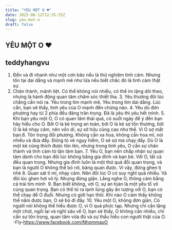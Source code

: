 ```yaml
---
title: "YÊU MỘT O ♥"
date: 2025-06-12T12:35:25Z
slug: yeu-mot-o
draft: false
---
```


## YÊU MỘT O ♥

## teddyhangvu

1. Đến và đi nhanh như một cơn bão nếu là thử nghiệm tình cảm. Nhưng tồn tại dai dẳng và mạnh mẽ như lửa nếu biết chắc đó là tình cảm thật sự.​ 
2. Chân thành, mãnh liệt. Có thể không nói nhiều, có thể im lặng dõi theo, nhưng là hành động quan tâm chăm sóc thiết tha.​ ​3. Yêu thương đôi lúc chẳng cần nói ra. Yêu trong tim mạnh mẽ. Yêu trong tim dai dẳng. Lúc cần, bạn sẽ thấy, tình yêu của O mạnh đến chừng nào.​ ​4. Yêu dù đơn phương hay từ 2 phía đều đáng trân trọng. Đã là yêu thì yêu hết mình.​ ​5. Khi bạn yêu một O, O có quan tâm thái quá, có suốt ngày để ý đến bạn hãy hiểu cho O. Bởi O là kẻ trọng an toàn, bởi O là kẻ sợ tổn thương, bởi O là kẻ nhạy cảm, nên vốn dĩ, sự sở hữu cũng cao như thế. Vì O sợ mất bạn.​ ​6. Tôn trọng đối phương. Không cần xa hoa, không cần hoa mĩ, nói nhiều và đưa đẩy. Đừng tỏ vẻ nguy hiểm, O sẽ sợ mà chạy đấy. Dù O là một kẻ cũng thích được tôn lên, nhưng trong tình yêu, O cần sự chân thành và tình cảm từ tận tâm bạn.​ ​7. Yêu O, bạn nên chấp nhận sự quan tâm dành cho bạn đôi lúc không bằng gia đình và bạn bè. Với O, tất cả đều quan trọng. Nhưng gia đình luôn là một thứ quá đỗi quan trọng, và bạn là người O không thể bỏ rơi, bàng quan được. Vì vậy, đừng ghen tị nhé​ ​8. Quan sát tỉ mỉ, nhạy cảm. Nên đôi lúc O có suy nghĩ quá nhiều. Và đôi lúc ghen hơi vô lý. Nhưng đừng giận. Lắng nghe O, thông cảm bằng cả trái tim mình ​ ​9. Bạn biết không, với O, sự an toàn là một yếu tố vô cùng quan trọng. Bạn có thể tỏ ra lạnh lùng gây ấn tượng với O, bạn có thể chạy để O đuổi. Nhưng có giới hạn thôi. Khi nào O cảm thấy không thể nắm được bạn, O sẽ bỏ đi đấy.​ ​10. Yêu một O, không đơn giản. Có người nói không thể hiểu được O, vì O quá phức tạp. Nhưng chỉ cần lặng một chút, ngồi lại và nghĩ sâu về O, bạn sẽ thấy, O không cần nhiều, chỉ cần sự tôn trọng, quan tâm vửa đủ và sự thấu hiểu con người thật của O.​ ​-Fly-​https://www.facebook.com/NhommauO
 

 ​